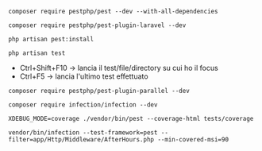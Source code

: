`composer require pestphp/pest --dev --with-all-dependencies`

`composer require pestphp/pest-plugin-laravel --dev`

`php artisan pest:install`

`php artisan test`

- Ctrl+Shift+F10 -> lancia il test/file/directory su cui ho il focus
- Ctrl+F5        -> lancia l'ultimo test effettuato

`composer require pestphp/pest-plugin-parallel --dev`

`composer require infection/infection --dev`

`XDEBUG_MODE=coverage ./vendor/bin/pest --coverage-html tests/coverage`

`vendor/bin/infection --test-framework=pest --filter=app/Http/Middleware/AfterHours.php --min-covered-msi=90`
